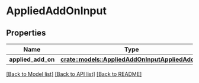# AppliedAddOnInput

## Properties

Name | Type | Description | Notes
------------ | ------------- | ------------- | -------------
**applied_add_on** | [**crate::models::AppliedAddOnInputAppliedAddOn**](AppliedAddOnInput_applied_add_on.md) |  | 

[[Back to Model list]](../README.md#documentation-for-models) [[Back to API list]](../README.md#documentation-for-api-endpoints) [[Back to README]](../README.md)


